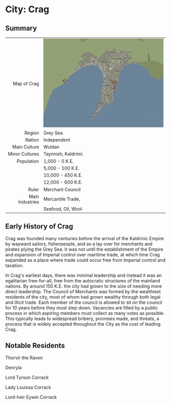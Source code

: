 # City: Crag


## Summary
| | |
|----------------:|:--------------------|
| Map of Crag     |<img src="./images/Crag.png" alt="Map of Crag in 442 K.E." width="400"/> |
| Region          | Grey Sea            |
| Nation          | Independent         |
| Main Culture    | Wuldan              |
| Minor Cultures  | Taynnish, Kaldrinic |
| Population      | 1,000 - 0 K.E.      |
|                 | 5,000 - 100 K.E.    |
|                 | 10,000 - 450 K.E.   |
|                 | 12,000 - 600 K.E.   |
| Ruler           | Merchant Council    |
| Main Industries | Mercantile Trade,   |
|                 | Seafood, Oil, Wool  |

## Early History of Crag  

Crag was founded many centuries before the arrival of the Kaldrinic Empire by wayward sailors, fisherpeople, and as a lay over for merchants and pirates plying the Grey Sea. It was not until the establishment of the Empire and expansion of Imperial control over maritime trade, at which time Crag expanded as a place where trade could occur free from Imperial control and taxation.

In Crag's earliest days, there was minimal leadership and instead it was an egalitarian free-for-all, free from the autocratic structures of the mainland nations. By around 150 K.E. the city had grown to the size of needing more direct leadership. The Council of Merchants was formed by the wealthiest residents of the city, most of whom had grown wealthy through both legal and illicit trade. Each member of the council is allowed to sit on the council for 10 years before they must step down. Vacancies are filled by a public process in which aspiring members must collect as many votes as possible. This typically leads to widespread bribery, promises made, and threats, a process that is widely accepted throughout the City as the cost of leading Crag.

## Notable Residents

Thorvir the Raven

Denryla

Lord Tyrson Corrack

Lady Louissa Corrack

Lord-heir Eywin Corrack

